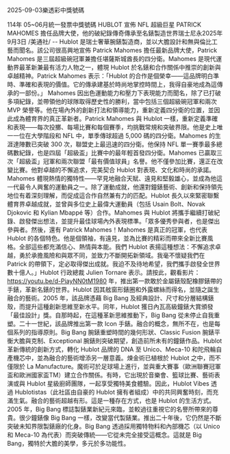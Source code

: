 
2025-09-03樂透彩中獎號碼

                                
114年 05~06月統一發票中獎號碼
                             HUBLOT 宣佈 NFL 超級巨星 PATRICK MAHOMES 擔任品牌大使，他的破紀錄傳奇傳承至名錶製造世界瑞士尼永2025年9月3日 /美通社/ -- Hublot 是瑞士奢華腕錶製造商，並以大膽設計和無與倫比工藝而聞名。該公司很高興地宣佈 Patrick Mahomes 擔任最新品牌大使，Patrick Mahomes 是三屆超級碗冠軍兼擔任堪薩斯城酋長的四分衛。Mahomes 是現代運動界最革新兼最有活力人物之一，體現 Hublot 於名錶和合作關係中推崇的創新與卓越精神。Patrick Mahomes 表示：「Hublot 的合作是個榮幸——這品牌明白準時、準確和表現的價值。它的傳承建基於時尚地掌控時間上，我得自豪地成為這傳承的一部份。」 Mahomes 因出色運動能力和壓力下表現能力而聞名，除了已打破多項紀錄，並帶領他的球隊取得歷史性的勝利，當中包括三個超級碗冠軍和兩次 MVP 榮譽等。他在場內外的創新打法和領導能力，重新定義四分衛的位置，並因此成為體育界的真正革新者。Patrick Mahomes 與 Hublot 一樣，重新定義準確和表現——每次投擲、每場比賽和每個賽季，均挑戰常規和突破界限。他是史上唯一一位在大學階段和 NFL 中，單季傳球超過 5,000 碼的四分衛。Mahomes 的生涯達陣數已突破 300 次，聯盟史上最迅速的四分衛。他保持 NFL 單一賽季最多總碼數紀錄，也是四屆「超級盃」比賽中的最年輕首發四分衛。Mahomes 已贏取三次「超級盃」冠軍和兩次聯盟「最有價值球員」名譽。他不僅參加比賽，還正在改變比賽。他對卓越的不懈追求，完美契合 Hublot 對表現、文化和時尚的承諾。Mahomes 體現熱情的獨特性——罕見地融合天賦、遠見和堅毅雄心，並成為他這一代最令人興奮的運動員之一。除了運動成就，他還對鐘錶藝術、創新和保持領先地位有着深刻理解，而促成這合作自然兼有力的匹配。Hublot 長久以來緊密聯繫體育界卓越成就，並曾與多位史上最偉大運動員（包括 Usain Bolt、Novak Djokovic 和 Kylian Mbappé 等）合作。Mahomes 與 Hublot 將攜手繼續打破紀錄、啟發傑出想法，並提升最佳球場內外表現標準。「眾多優秀參與者，也是傑出參與者。然後，還有 Patrick Mahomes！Mahomes 是真正的冠軍，也代表 Hublot 的各個特色。他是個領袖，有遠見，並為比賽的精彩而帶來全新比賽風格。全部這些都充滿信心、熱情與本能。我們 Hublot 表揚這種想法：不懈追求卓越，勇於承擔風險和與眾不同，並致力不斷開拓新領域。我毫不懷疑我們在 Patrick 的帶領下，定必取得傑出成就。我迫不及待地希望，我們攜手啟發全世界數十億人。」Hublot 行政總裁 Julien Tornare 表示。請按此，觀看影片：https://youtu.be/d-PiayNN0tM1980 年，推出第一款敢於金屬錶殼配橡膠錶帶的手錶，革新名錶的世界。Hublot 因其舷窗形錶圈和外露螺絲而得名，並隨之誕生融合的藝術。2005 年，該品牌憑藉 Big Bang 及經典設計、尺寸和分層結構錶殼，而提升這種創新思維至新水平。同年，Hublot 獲日內瓦高級鐘錶大賞頒發「最佳設計」獎。自那時起，在這種革新思維推動下，Big Bang 從未停止自我重塑。二十一世紀，該品牌推出第一款 Icon 手錶。融合的概念，無所不在，也是每個系列的指導原則。Big Bang 腕錶重塑時間的幾何形狀、Classic Fusion 腕錶平衡大膽與克制、Exceptional 腕錶則突破期望，創造前所未有的鐘錶作品。Hublot 革新傳統的創新方式，轉化 Hublot 品牌的 DNA 至 Unico、Meca-10 和陀飛輪自產機芯中，並為融合的藝術增添另一層意義。煉金術已植根於 Hublot 之中，而不僅限於 La Manufacture。魔術可於足球場上進行，並與重大賽事（歐洲聯賽冠軍盃和歐洲國家盃TM）建立合作關係。有時，它出現於音樂會、籃球比賽、藝術表演或與 Hublot 星級廚師團隊，一起享受獨特美食體驗。因此，Hublot Vibes 透過 Hublotistas（此社區由自豪的 Hublot 擁有者組成）中的共同興奮時刻，而充滿生氣。融合的藝術超越有形。這是一種存在方式，也是 Hublot 的生活方式。2005 年，Big Bang 標誌製錶業新紀元來臨，並較過往重視它的名譽所帶來的尊貴。很少鐘錶像 Big Bang 一樣，改變當代製錶業。推出二十年後，它仍然是不斷突破未知界限製錶廠的化身。Big Bang 透過採用獨特物料和內部機芯（以 Unico 和 Meca-10 為代表）而突破傳統——它從未完全接受這概念。這就是 Big Bang，獨特於大膽的美學，多元於多功能性。